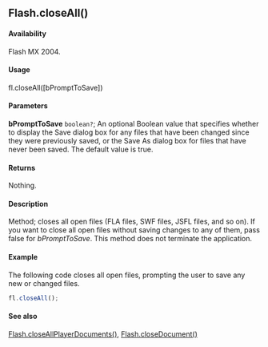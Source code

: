 ## Flash.closeAll()

#### Availability

Flash MX 2004.

#### Usage

fl.closeAll([bPromptToSave])

#### Parameters

**bPromptToSave** `boolean?`; An optional Boolean value that specifies whether to display the Save dialog box for any files that have been changed since they were previously saved, or the Save As dialog box for files that have never been saved. The default value is true.

#### Returns

Nothing.

#### Description

Method; closes all open files (FLA files, SWF files, JSFL files, and so on). If you want to close all open files without saving changes to any of them, pass false for *bPromptToSave*. This method does not terminate the application.

#### Example

The following code closes all open files, prompting the user to save any new or changed files.

```javascript
fl.closeAll();
```

#### See also

[Flash.closeAllPlayerDocuments()](../Flash_object/Flash8.md), [Flash.closeDocument()](../Flash_object/Flash9.md)
